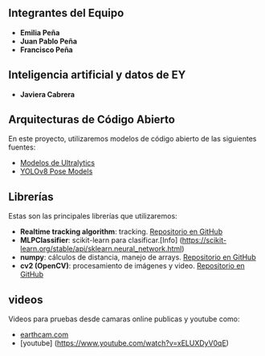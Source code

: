 ## Integrantes del Equipo

- **Emilia Peña**
- **Juan Pablo Peña**
- **Francisco Peña**

## Inteligencia artificial y datos de EY

- **Javiera Cabrera**


## Arquitecturas de Código Abierto

En este proyecto, utilizaremos modelos de código abierto de las siguientes fuentes:

- [Modelos de Ultralytics](https://docs.ultralytics.com/models/#featured-models)
- [YOLOv8 Pose Models](https://github.com/ultralytics/ultralytics/issues/1915)


## Librerías 

Estas son las principales librerías que utilizaremos:

- **Realtime tracking algorithm**: tracking. [Repositorio en GitHub](https://github.com/abewley/sort/tree/master)
- **MLPClassifier**: scikit-learn para clasificar.[Info] (https://scikit-learn.org/stable/api/sklearn.neural_network.html)
- **numpy**: cálculos de distancia, manejo de arrays.  [Repositorio en GitHub](https://github.com/numpy/numpy)
- **cv2 (OpenCV)**: procesamiento de imágenes y video. [Repositorio en GitHub](https://github.com/opencv/opencv)

## videos


Videos para pruebas desde camaras online publicas y youtube como:

- [earthcam.com](https://www.earthcam.com/world/ireland/dublin/?cam=templebar)
- [youtube] (https://www.youtube.com/watch?v=xELUXDyV0qE)
